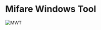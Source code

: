 ﻿# Mifare Windows Tool
 
 ![MWT](https://repository-images.githubusercontent.com/236364487/1e2a8880-4104-11ea-8e6c-5e33cf851e29)
